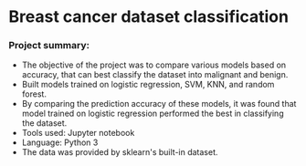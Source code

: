 # Breast cancer dataset classification

### Project summary:
- The objective of the project was to compare various models based on accuracy, that can best classify the dataset into malignant and benign.
- Built models trained on logistic regression, SVM, KNN, and random forest. 
- By comparing the prediction accuracy of these models, it was found that model trained on logistic regression performed the best in   classifying the dataset.
- Tools used: Jupyter notebook
- Language: Python 3
- The data was provided by sklearn's built-in dataset.

